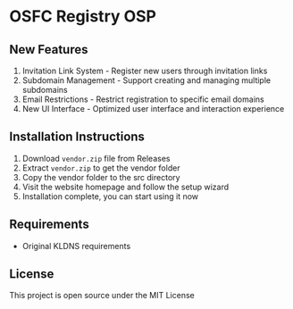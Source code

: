 # OSFC Registry OSP

## New Features

1. Invitation Link System - Register new users through invitation links
2. Subdomain Management - Support creating and managing multiple subdomains 
3. Email Restrictions - Restrict registration to specific email domains
4. New UI Interface - Optimized user interface and interaction experience

## Installation Instructions

1. Download `vendor.zip` file from Releases
2. Extract `vendor.zip` to get the vendor folder
3. Copy the vendor folder to the src directory
4. Visit the website homepage and follow the setup wizard
5. Installation complete, you can start using it now

## Requirements

- Original KLDNS requirements

## License

This project is open source under the MIT License
